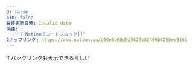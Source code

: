 ```yaml
---
Q: false
pin: false
最終更新日時: Invalid date
関連:
  - "[[Notionでコードブロック]]"
2ホップリンク: https://www.notion.so/b90e5b68d9d2420b82499b4225ee5161
---
```

↑バックリンクも表示できるらしい